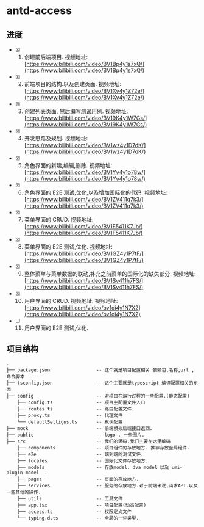 # antd-access

## 进度

- [x] 1. 创建前后端项目. 视频地址: [https://www.bilibili.com/video/BV1Bp4y1s7xQ/](https://www.bilibili.com/video/BV1Bp4y1s7xQ/)
- [x] 2. 前端项目的结构.以及创建页面. 视频地址: [https://www.bilibili.com/video/BV1Xv4y1Z72e/](https://www.bilibili.com/video/BV1Xv4y1Z72e/)
- [x] 3. 创建列表页面, 然后编写测试用例. 视频地址: [https://www.bilibili.com/video/BV19K4y1W7Gs/](https://www.bilibili.com/video/BV19K4y1W7Gs/)
- [x] 4. 开发思路及规划. 视频地址: [https://www.bilibili.com/video/BV1wz4y1D7dK/](https://www.bilibili.com/video/BV1wz4y1D7dK/)
- [x] 5. 角色界面的新建,编辑,删除. 视频地址: [https://www.bilibili.com/video/BV1Yv4y1o78w/](https://www.bilibili.com/video/BV1Yv4y1o78w/)
- [x] 6. 角色界面的 E2E 测试,优化,以及增加国际化的代码. 视频地址: [https://www.bilibili.com/video/BV1ZV411q7k3/](https://www.bilibili.com/video/BV1ZV411q7k3/)
- [x] 7. 菜单界面的 CRUD. 视频地址: [https://www.bilibili.com/video/BV1F5411K7Jb/](https://www.bilibili.com/video/BV1F5411K7Jb/)
- [x] 8. 菜单界面的 E2E 测试,优化. 视频地址: [https://www.bilibili.com/video/BV1GZ4y1P7tF/](https://www.bilibili.com/video/BV1GZ4y1P7tF/)
- [x] 9. 整体菜单与菜单数据的联动,补充之前菜单的国际化的缺失部分. 视频地址: [https://www.bilibili.com/video/BV1Sv411h7FS/](https://www.bilibili.com/video/BV1Sv411h7FS/)
- [x] 10. 用户界面的 CRUD. 视频地址: 视频地址: [https://www.bilibili.com/video/bv1oi4y1N7X2](https://www.bilibili.com/video/bv1oi4y1N7X2)
- [ ] 11. 用户界面的 E2E 测试,优化.

## 项目结构

```
.
├── package.json                 -- 这个就是项目配置相关 依赖包,名称,url ,命令脚本
├── tsconfig.json                -- 这个主要就是typescript 编译配置相关的东西
├── config                       -- 对项目在运行过程的一些配置.(静态配置)
    ├── config.ts                -- 项目主配置文件入口
    ├── routes.ts                -- 路由配置文件.
    ├── proxy.ts                 -- 代理文件
    └── defaultSettigns.ts       -- 默认配置
├── mock                         -- 前端模拟后端接口返回.
├── public                       -- logo . 一些图片.
├── src                          -- 我们的源码,我们主要在这里编码
    ├── components               -- 项目组件的存放地方. 推荐存放全局组件.
    ├── e2e                      -- 端到端的测试文件.
    ├── locales                  -- 国际化文件存放地方.
    ├── models                   -- 存放model. dva model 以及 umi-plugin-model  .
    ├── pages                    -- 页面的存放地方.
    ├── services                 -- 服务的存放地方.对于前端来说,请求API.以及一些其他的操作.
    ├── utils                    -- 工具文件
    ├── app.tsx                  -- 项目配置(动态配置)
    ├── access.ts                -- 权限定义文件
    └── typing.d.ts              -- 全局的一些类型.
```
